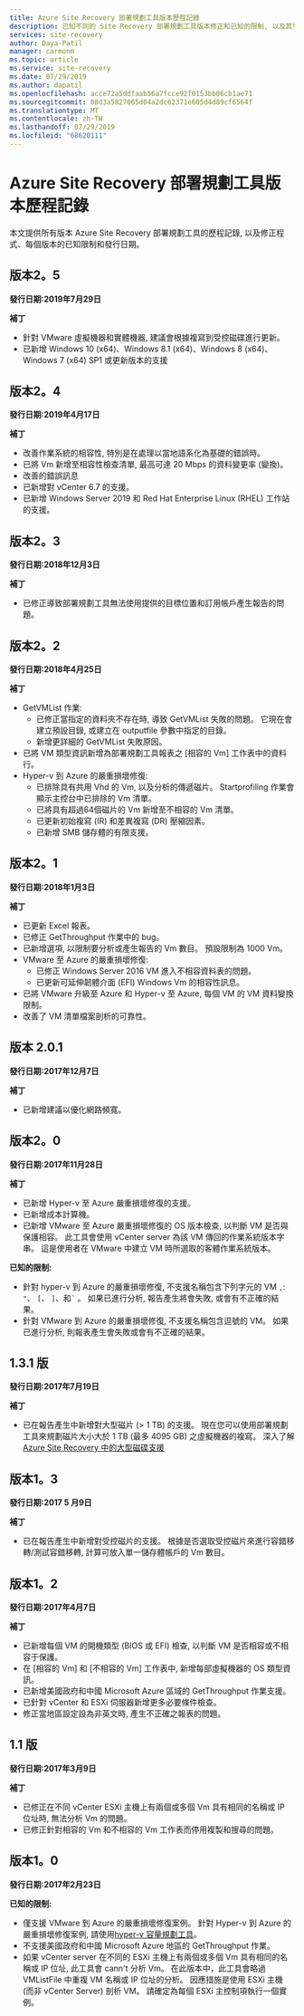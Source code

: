 ```yaml
---
title: Azure Site Recovery 部署規劃工具版本歷程記錄
description: 已知不同的 Site Recovery 部署規劃工具版本修正和已知的限制, 以及其發行日期。
services: site-recovery
author: Daya-Patil
manager: carmonm
ms.topic: article
ms.service: site-recovery
ms.date: 07/29/2019
ms.author: dapatil
ms.openlocfilehash: acce72a5ddfaab56a7fcce92f0153bb06cb1ae71
ms.sourcegitcommit: 08d3a5827065d04a2dc62371e605d4d89cf6564f
ms.translationtype: MT
ms.contentlocale: zh-TW
ms.lasthandoff: 07/29/2019
ms.locfileid: "68620111"
---
```

# <a name="azure-site-recovery-deployment-planner-version-history"></a>Azure Site Recovery 部署規劃工具版本歷程記錄

本文提供所有版本 Azure Site Recovery 部署規劃工具的歷程記錄, 以及修正程式、每個版本的已知限制和發行日期。

## <a name="version-25"></a>版本2。5

**發行日期:2019年7月29日**

**補丁**

- 針對 VMware 虛擬機器和實體機器, 建議會根據複寫到受控磁碟進行更新。
- 已新增 Windows 10 (x64)、Windows 8.1 (x64)、Windows 8 (x64)、Windows 7 (x64) SP1 或更新版本的支援

## <a name="version-24"></a>版本2。4

**發行日期:2019年4月17日**

**補丁**

- 改善作業系統的相容性, 特別是在處理以當地語系化為基礎的錯誤時。
- 已將 Vm 新增至相容性檢查清單, 最高可達 20 Mbps 的資料變更率 (變換)。
- 改善的錯誤訊息
- 已新增對 vCenter 6.7 的支援。
- 已新增 Windows Server 2019 和 Red Hat Enterprise Linux (RHEL) 工作站的支援。



## <a name="version-23"></a>版本2。3

**發行日期:2018年12月3日**

**補丁**

- 已修正導致部署規劃工具無法使用提供的目標位置和訂用帳戶產生報告的問題。

## <a name="version-22"></a>版本2。2 

**發行日期:2018年4月25日**

**補丁**

- GetVMList 作業:
  - 已修正當指定的資料夾不存在時, 導致 GetVMList 失敗的問題。 它現在會建立預設目錄, 或建立在 outputfile 參數中指定的目錄。
  - 新增更詳細的 GetVMList 失敗原因。
- 已將 VM 類型資訊新增為部署規劃工具報表之 [相容的 Vm] 工作表中的資料行。
- Hyper-v 到 Azure 的嚴重損壞修復:
  - 已排除具有共用 Vhd 的 Vm, 以及分析的傳遞磁片。 Startprofiling 作業會顯示主控台中已排除的 Vm 清單。
  - 已將具有超過64個磁片的 Vm 新增至不相容的 Vm 清單。
  - 已更新初始複寫 (IR) 和差異複寫 (DR) 壓縮因素。
  - 已新增 SMB 儲存體的有限支援。

## <a name="version-21"></a>版本2。1

**發行日期:2018年1月3日**

**補丁**

- 已更新 Excel 報表。
- 已修正 GetThroughput 作業中的 bug。
- 已新增選項, 以限制要分析或產生報告的 Vm 數目。 預設限制為 1000 Vm。
- VMware 至 Azure 的嚴重損壞修復:
  - 已修正 Windows Server 2016 VM 進入不相容資料表的問題。 
  - 已更新可延伸韌體介面 (EFI) Windows Vm 的相容性訊息。
- 已將 VMware 升級至 Azure 和 Hyper-v 至 Azure, 每個 VM 的 VM 資料變換限制。 
- 改善了 VM 清單檔案剖析的可靠性。

## <a name="version-201"></a>版本 2.0.1

**發行日期:2017年12月7日**

**補丁**

- 已新增建議以優化網路頻寬。

## <a name="version-20"></a>版本2。0

**發行日期:2017年11月28日**

**補丁**

- 已新增 Hyper-v 至 Azure 嚴重損壞修復的支援。
- 已新增成本計算機。
- 已新增 VMware 至 Azure 嚴重損壞修復的 OS 版本檢查, 以判斷 VM 是否與保護相容。 此工具會使用 vCenter server 為該 VM 傳回的作業系統版本字串。 這是使用者在 VMware 中建立 VM 時所選取的客體作業系統版本。

**已知的限制:**

- 針對 hyper-v 到 Azure 的嚴重損壞修復, 不支援名稱包含下列字元的 VM `,`: `"`、 `[`、 `]`、和``` ` ``` 。 如果已進行分析, 報告產生將會失敗, 或會有不正確的結果。
- 針對 VMware 到 Azure 的嚴重損壞修復, 不支援名稱包含逗號的 VM。 如果已進行分析, 則報表產生會失敗或會有不正確的結果。

## <a name="version-131"></a>1\.3.1 版

**發行日期:2017年7月19日** 

**補丁**

- 已在報告產生中新增對大型磁片 (> 1 TB) 的支援。 現在您可以使用部署規劃工具來規劃磁片大小大於 1 TB (最多 4095 GB) 之虛擬機器的複寫。
深入了解 [Azure Site Recovery 中的大型磁碟支援](https://azure.microsoft.com/blog/azure-site-recovery-large-disks/)

## <a name="version-13"></a>版本1。3

**發行日期:2017 5 月9日**

**補丁**

- 已在報告產生中新增對受控磁片的支援。 根據是否選取受控磁片來進行容錯移轉/測試容錯移轉, 計算可放入單一儲存體帳戶的 Vm 數目。

## <a name="version-12"></a>版本1。2

**發行日期:2017年4月7日**

**補丁**

- 已新增每個 VM 的開機類型 (BIOS 或 EFI) 檢查, 以判斷 VM 是否相容或不相容于保護。
- 在 [相容的 Vm] 和 [不相容的 Vm] 工作表中, 新增每部虛擬機器的 OS 類型資訊。
- 已新增美國政府和中國 Microsoft Azure 區域的 GetThroughput 作業支援。
- 已針對 vCenter 和 ESXi 伺服器新增更多必要條件檢查。
- 修正當地區設定設為非英文時, 產生不正確之報表的問題。

## <a name="version-11"></a>1\.1 版

**發行日期:2017年3月9日**

**補丁**

- 已修正在不同 vCenter ESXi 主機上有兩個或多個 Vm 具有相同的名稱或 IP 位址時, 無法分析 Vm 的問題。
- 已修正針對相容的 Vm 和不相容的 Vm 工作表而停用複製和搜尋的問題。

## <a name="version-10"></a>版本1。0

**發行日期:2017年2月23日**

**已知的限制:**

- 僅支援 VMware 到 Azure 的嚴重損壞修復案例。 針對 Hyper-v 到 Azure 的嚴重損壞修復案例, 請使用[hyper-v 容量規劃工具](./site-recovery-capacity-planning-for-hyper-v-replication.md)。
- 不支援美國政府和中國 Microsoft Azure 地區的 GetThroughput 作業。
- 如果 vCenter server 在不同的 ESXi 主機上有兩個或多個 Vm 具有相同的名稱或 IP 位址, 此工具會 cann't 分析 Vm。
在此版本中，此工具會略過 VMListFile 中重複 VM 名稱或 IP 位址的分析。 因應措施是使用 ESXi 主機 (而非 vCenter Server) 剖析 VM。 請確定為每個 ESXi 主控制項執行一個實例。
